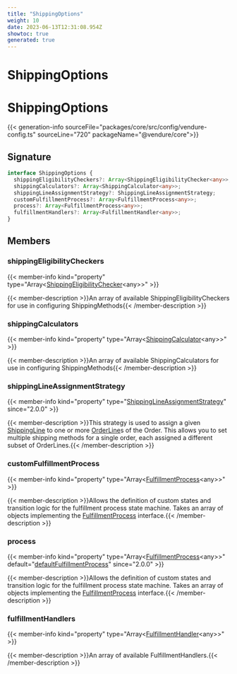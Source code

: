 ```yaml
---
title: "ShippingOptions"
weight: 10
date: 2023-06-13T12:31:08.954Z
showtoc: true
generated: true
---
```

<!-- This file was generated from the Vendure source. Do not modify. Instead, re-run the "docs:build" script -->

# ShippingOptions
<div class="symbol">


# ShippingOptions

{{< generation-info sourceFile="packages/core/src/config/vendure-config.ts" sourceLine="720" packageName="@vendure/core">}}



## Signature

```TypeScript
interface ShippingOptions {
  shippingEligibilityCheckers?: Array<ShippingEligibilityChecker<any>>;
  shippingCalculators?: Array<ShippingCalculator<any>>;
  shippingLineAssignmentStrategy?: ShippingLineAssignmentStrategy;
  customFulfillmentProcess?: Array<FulfillmentProcess<any>>;
  process?: Array<FulfillmentProcess<any>>;
  fulfillmentHandlers?: Array<FulfillmentHandler<any>>;
}
```
## Members

### shippingEligibilityCheckers

{{< member-info kind="property" type="Array&#60;<a href='/typescript-api/shipping/shipping-eligibility-checker#shippingeligibilitychecker'>ShippingEligibilityChecker</a>&#60;any&#62;&#62;"  >}}

{{< member-description >}}An array of available ShippingEligibilityCheckers for use in configuring ShippingMethods{{< /member-description >}}

### shippingCalculators

{{< member-info kind="property" type="Array&#60;<a href='/typescript-api/shipping/shipping-calculator#shippingcalculator'>ShippingCalculator</a>&#60;any&#62;&#62;"  >}}

{{< member-description >}}An array of available ShippingCalculators for use in configuring ShippingMethods{{< /member-description >}}

### shippingLineAssignmentStrategy

{{< member-info kind="property" type="<a href='/typescript-api/shipping/shipping-line-assignment-strategy#shippinglineassignmentstrategy'>ShippingLineAssignmentStrategy</a>"  since="2.0.0" >}}

{{< member-description >}}This strategy is used to assign a given <a href='/typescript-api/entities/shipping-line#shippingline'>ShippingLine</a> to one or more <a href='/typescript-api/entities/order-line#orderline'>OrderLine</a>s of the Order.
This allows you to set multiple shipping methods for a single order, each assigned a different subset of
OrderLines.{{< /member-description >}}

### customFulfillmentProcess

{{< member-info kind="property" type="Array&#60;<a href='/typescript-api/fulfillment/fulfillment-process#fulfillmentprocess'>FulfillmentProcess</a>&#60;any&#62;&#62;"  >}}

{{< member-description >}}Allows the definition of custom states and transition logic for the fulfillment process state machine.
Takes an array of objects implementing the <a href='/typescript-api/fulfillment/fulfillment-process#fulfillmentprocess'>FulfillmentProcess</a> interface.{{< /member-description >}}

### process

{{< member-info kind="property" type="Array&#60;<a href='/typescript-api/fulfillment/fulfillment-process#fulfillmentprocess'>FulfillmentProcess</a>&#60;any&#62;&#62;" default="<a href='/typescript-api/fulfillment/fulfillment-process#defaultfulfillmentprocess'>defaultFulfillmentProcess</a>"  since="2.0.0" >}}

{{< member-description >}}Allows the definition of custom states and transition logic for the fulfillment process state machine.
Takes an array of objects implementing the <a href='/typescript-api/fulfillment/fulfillment-process#fulfillmentprocess'>FulfillmentProcess</a> interface.{{< /member-description >}}

### fulfillmentHandlers

{{< member-info kind="property" type="Array&#60;<a href='/typescript-api/fulfillment/fulfillment-handler#fulfillmenthandler'>FulfillmentHandler</a>&#60;any&#62;&#62;"  >}}

{{< member-description >}}An array of available FulfillmentHandlers.{{< /member-description >}}


</div>
